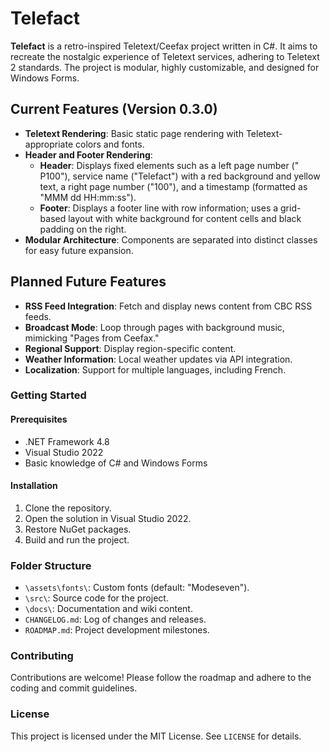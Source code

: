# Telefact

**Telefact** is a retro-inspired Teletext/Ceefax project written in C#. It aims to recreate the nostalgic experience of Teletext services, adhering to Teletext 2 standards. The project is modular, highly customizable, and designed for Windows Forms.

## Current Features (Version 0.3.0)
- **Teletext Rendering**: Basic static page rendering with Teletext-appropriate colors and fonts.
- **Header and Footer Rendering**:
  - **Header**: Displays fixed elements such as a left page number (" P100"), service name ("Telefact") with a red background and yellow text, a right page number ("100"), and a timestamp (formatted as "MMM dd HH:mm:ss").
  - **Footer**: Displays a footer line with row information; uses a grid-based layout with white background for content cells and black padding on the right.
- **Modular Architecture**: Components are separated into distinct classes for easy future expansion.

## Planned Future Features
- **RSS Feed Integration**: Fetch and display news content from CBC RSS feeds.
- **Broadcast Mode**: Loop through pages with background music, mimicking "Pages from Ceefax."
- **Regional Support**: Display region-specific content.
- **Weather Information**: Local weather updates via API integration.
- **Localization**: Support for multiple languages, including French.

### Getting Started

#### Prerequisites
- .NET Framework 4.8
- Visual Studio 2022
- Basic knowledge of C# and Windows Forms

#### Installation
1. Clone the repository.
2. Open the solution in Visual Studio 2022.
3. Restore NuGet packages.
4. Build and run the project.

### Folder Structure
- `\assets\fonts\`: Custom fonts (default: "Modeseven").
- `\src\`: Source code for the project.
- `\docs\`: Documentation and wiki content.
- `CHANGELOG.md`: Log of changes and releases.
- `ROADMAP.md`: Project development milestones.

### Contributing
Contributions are welcome! Please follow the roadmap and adhere to the coding and commit guidelines.

### License
This project is licensed under the MIT License. See `LICENSE` for details.
